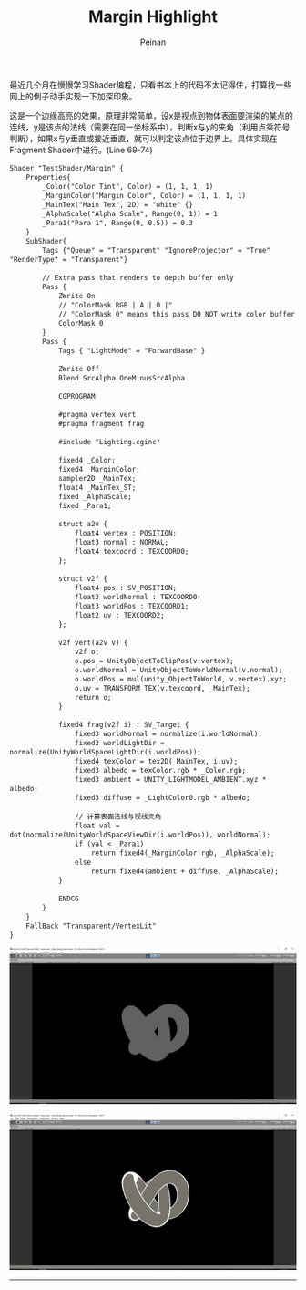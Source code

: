 ﻿---
layout: post
title: "Margin Highlight"
subtitle:
author: "Peinan"
header-style: text
category: notes
tags:
  - C#
  - Unity
---

最近几个月在慢慢学习Shader编程，只看书本上的代码不太记得住，打算找一些网上的例子动手实现一下加深印象。

这是一个边缘高亮的效果，原理非常简单，设x是视点到物体表面要渲染的某点的连线，y是该点的法线（需要在同一坐标系中），判断x与y的夹角（利用点乘符号判断），如果x与y垂直或接近垂直，就可以判定该点位于边界上。具体实现在Fragment Shader中进行。(Line 69-74)

```
Shader "TestShader/Margin" {
	Properties{
		_Color("Color Tint", Color) = (1, 1, 1, 1)
		_MarginColor("Margin Color", Color) = (1, 1, 1, 1)
		_MainTex("Main Tex", 2D) = "white" {}
		_AlphaScale("Alpha Scale", Range(0, 1)) = 1
		_Para1("Para 1", Range(0, 0.5)) = 0.3
	}
	SubShader{
		Tags {"Queue" = "Transparent" "IgnoreProjector" = "True" "RenderType" = "Transparent"}

		// Extra pass that renders to depth buffer only
		Pass {
			ZWrite On
			// "ColorMask RGB | A | 0 |"
			// "ColorMask 0" means this pass DO NOT write color buffer
			ColorMask 0
		}
		Pass {
			Tags { "LightMode" = "ForwardBase" }

			ZWrite Off
			Blend SrcAlpha OneMinusSrcAlpha

			CGPROGRAM

			#pragma vertex vert
			#pragma fragment frag

			#include "Lighting.cginc"

			fixed4 _Color;
			fixed4 _MarginColor;
			sampler2D _MainTex;
			float4 _MainTex_ST;
			fixed _AlphaScale;
			fixed _Para1;

			struct a2v {
				float4 vertex : POSITION;
				float3 normal : NORMAL;
				float4 texcoord : TEXCOORD0;
			};

			struct v2f {
				float4 pos : SV_POSITION;
				float3 worldNormal : TEXCOORD0;
				float3 worldPos : TEXCOORD1;
				float2 uv : TEXCOORD2;
			};

			v2f vert(a2v v) {
				v2f o;
				o.pos = UnityObjectToClipPos(v.vertex);
				o.worldNormal = UnityObjectToWorldNormal(v.normal);
				o.worldPos = mul(unity_ObjectToWorld, v.vertex).xyz;
				o.uv = TRANSFORM_TEX(v.texcoord, _MainTex);
				return o;
			}

			fixed4 frag(v2f i) : SV_Target {
				fixed3 worldNormal = normalize(i.worldNormal);
				fixed3 worldLightDir = normalize(UnityWorldSpaceLightDir(i.worldPos));
				fixed4 texColor = tex2D(_MainTex, i.uv);
				fixed3 albedo = texColor.rgb * _Color.rgb;
				fixed3 ambient = UNITY_LIGHTMODEL_AMBIENT.xyz * albedo;
				fixed3 diffuse = _LightColor0.rgb * albedo;

				// 计算表面法线与视线夹角
				float val = dot(normalize(UnityWorldSpaceViewDir(i.worldPos)), worldNormal);
				if (val < _Para1)
					return fixed4(_MarginColor.rgb, _AlphaScale);
				else
					return fixed4(ambient + diffuse, _AlphaScale);
			}

			ENDCG
		}
	}
	FallBack "Transparent/VertexLit"
}
```

![未开启](/res/notes/MarginHighlight0.png)

![开启](/res/notes/MarginHighlight1.png)

---